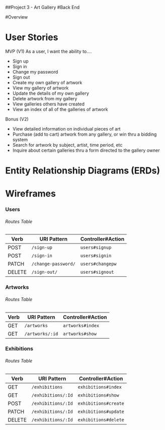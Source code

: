 ##Project 3 - Art Gallery
#Back End

#Overview

# User Stories

MVP (V1)
As a user, I want the ability to….

- Sign up
- Sign in
- Change my password
- Sign out
- Create my own gallery of artwork
- View my gallery of artwork
- Update the details of my own gallery
- Delete artwork from my gallery
- View galleries others have created
- View an index of all of the galleries of artwork

Bonus (V2)

- View detailed information on individual pieces of art
- Purchase (add to cart) artwork from any gallery, or win thru a bidding system
- Search for artwork by subject, artist, time period, etc
- Inquire about certain galleries thru a form directed to the gallery owner

# Entity Relationship Diagrams (ERDs)

# Wireframes



### Users

###### Routes Table

| Verb   | URI Pattern            | Controller#Action |
|--------|------------------------|-------------------|
| POST   | `/sign-up`             | `users#signup`    |
| POST   | `/sign-in`             | `users#signin`    |
| PATCH  | `/change-password/`    | `users#changepw`  |
| DELETE | `/sign-out/`           | `users#signout`   |


### Artworks

###### Routes Table

| Verb   | URI Pattern            | Controller#Action |
|--------|------------------------|-------------------|
| GET    | `/artworks`            | `artworks#index`  |
| GET    | `/artworks/:id`        | `artworks#show`   |

### Exhibitions

###### Routes Table

| Verb   | URI Pattern             | Controller#Action        |
|--------|-------------------------|--------------------------|
| GET    | `/exhibitions`          | `exhibitions#index`      |
| GET    | `/exhibitions/:Id`      | `exhibitions#show`       |
| POST   | `/exhibitions/:Id`      | `exhibitions#create`     |
| PATCH  | `/exhibitions/:Id`      | `exhibitions#update`     |
| DELETE | `/exhibitions/:Id`      | `exhibitions#delete`     |

